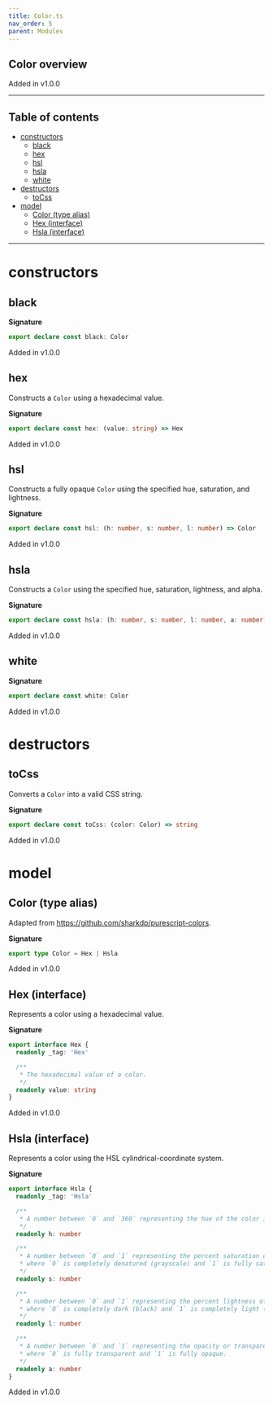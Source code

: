 ```yaml
---
title: Color.ts
nav_order: 5
parent: Modules
---
```


## Color overview

Added in v1.0.0

---

<h2 class="text-delta">Table of contents</h2>

- [constructors](#constructors)
  - [black](#black)
  - [hex](#hex)
  - [hsl](#hsl)
  - [hsla](#hsla)
  - [white](#white)
- [destructors](#destructors)
  - [toCss](#tocss)
- [model](#model)
  - [Color (type alias)](#color-type-alias)
  - [Hex (interface)](#hex-interface)
  - [Hsla (interface)](#hsla-interface)

---

# constructors

## black

**Signature**

```ts
export declare const black: Color
```

Added in v1.0.0

## hex

Constructs a `Color` using a hexadecimal value.

**Signature**

```ts
export declare const hex: (value: string) => Hex
```

Added in v1.0.0

## hsl

Constructs a fully opaque `Color` using the specified hue, saturation, and lightness.

**Signature**

```ts
export declare const hsl: (h: number, s: number, l: number) => Color
```

Added in v1.0.0

## hsla

Constructs a `Color` using the specified hue, saturation, lightness, and alpha.

**Signature**

```ts
export declare const hsla: (h: number, s: number, l: number, a: number) => Hsla
```

Added in v1.0.0

## white

**Signature**

```ts
export declare const white: Color
```

Added in v1.0.0

# destructors

## toCss

Converts a `Color` into a valid CSS string.

**Signature**

```ts
export declare const toCss: (color: Color) => string
```

Added in v1.0.0

# model

## Color (type alias)

Adapted from https://github.com/sharkdp/purescript-colors.

**Signature**

```ts
export type Color = Hex | Hsla
```

Added in v1.0.0

## Hex (interface)

Represents a color using a hexadecimal value.

**Signature**

```ts
export interface Hex {
  readonly _tag: 'Hex'

  /**
   * The hexadecimal value of a color.
   */
  readonly value: string
}
```

Added in v1.0.0

## Hsla (interface)

Represents a color using the HSL cylindrical-coordinate system.

**Signature**

```ts
export interface Hsla {
  readonly _tag: 'Hsla'

  /**
   * A number between `0` and `360` representing the hue of the color in degrees.
   */
  readonly h: number

  /**
   * A number between `0` and `1` representing the percent saturation of the color
   * where `0` is completely denatured (grayscale) and `1` is fully saturated (full color).
   */
  readonly s: number

  /**
   * A number between `0` and `1` representing the percent lightness of the color
   * where `0` is completely dark (black) and `1` is completely light (white).
   */
  readonly l: number

  /**
   * A number between `0` and `1` representing the opacity or transparency of the color
   * where `0` is fully transparent and `1` is fully opaque.
   */
  readonly a: number
}
```

Added in v1.0.0
